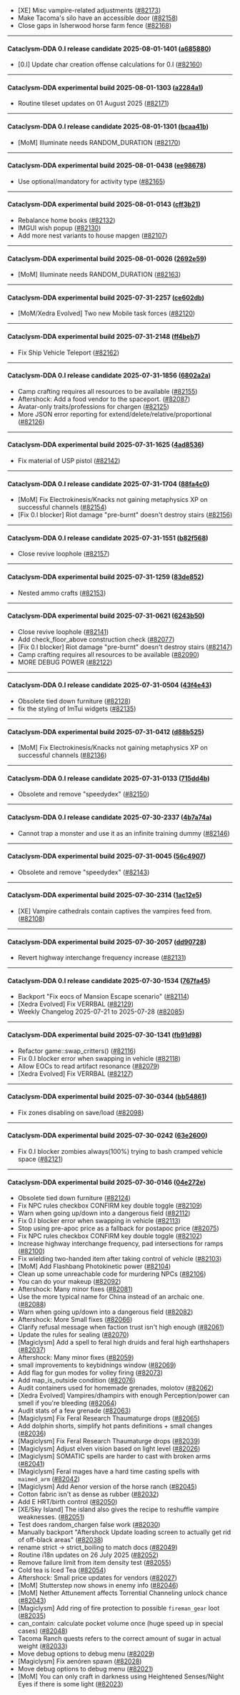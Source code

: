 * [XE] Misc vampire-related adjustments ([#82173](https://github.com/CleverRaven/Cataclysm-DDA/pull/82173))
* Make Tacoma's silo have an accessible door ([#82158](https://github.com/CleverRaven/Cataclysm-DDA/pull/82158))
* Close gaps in Isherwood horse farm fence ([#82168](https://github.com/CleverRaven/Cataclysm-DDA/pull/82168))

---

#### Cataclysm-DDA 0.I release candidate 2025-08-01-1401 ([a685880](https://github.com/CleverRaven/Cataclysm-DDA/releases/tag/cdda-0.I-2025-08-01-1401))

* [0.I] Update char creation offense calculations for 0.I ([#82160](https://github.com/CleverRaven/Cataclysm-DDA/pull/82160))

---

#### Cataclysm-DDA experimental build 2025-08-01-1303 ([a2284a1](https://github.com/CleverRaven/Cataclysm-DDA/releases/tag/cdda-experimental-2025-08-01-1303))

* Routine tileset updates on 01 August 2025 ([#82171](https://github.com/CleverRaven/Cataclysm-DDA/pull/82171))

---

#### Cataclysm-DDA 0.I release candidate 2025-08-01-1301 ([bcaa41b](https://github.com/CleverRaven/Cataclysm-DDA/releases/tag/cdda-0.I-2025-08-01-1301))

* [MoM] Illuminate needs RANDOM_DURATION ([#82170](https://github.com/CleverRaven/Cataclysm-DDA/pull/82170))

---

#### Cataclysm-DDA experimental build 2025-08-01-0438 ([ee98678](https://github.com/CleverRaven/Cataclysm-DDA/releases/tag/cdda-experimental-2025-08-01-0438))

* Use optional/mandatory for activity type ([#82165](https://github.com/CleverRaven/Cataclysm-DDA/pull/82165))

---

#### Cataclysm-DDA experimental build 2025-08-01-0143 ([cff3b21](https://github.com/CleverRaven/Cataclysm-DDA/releases/tag/cdda-experimental-2025-08-01-0143))

* Rebalance home books ([#82132](https://github.com/CleverRaven/Cataclysm-DDA/pull/82132))
* IMGUI wish popup ([#82130](https://github.com/CleverRaven/Cataclysm-DDA/pull/82130))
* Add more nest variants to house mapgen ([#82107](https://github.com/CleverRaven/Cataclysm-DDA/pull/82107))

---

#### Cataclysm-DDA experimental build 2025-08-01-0026 ([2692e59](https://github.com/CleverRaven/Cataclysm-DDA/releases/tag/cdda-experimental-2025-08-01-0026))

* [MoM] Illuminate needs RANDOM_DURATION ([#82163](https://github.com/CleverRaven/Cataclysm-DDA/pull/82163))

---

#### Cataclysm-DDA experimental build 2025-07-31-2257 ([ce602db](https://github.com/CleverRaven/Cataclysm-DDA/releases/tag/cdda-experimental-2025-07-31-2257))

* [MoM/Xedra Evolved] Two new Mobile task forces ([#82120](https://github.com/CleverRaven/Cataclysm-DDA/pull/82120))

---

#### Cataclysm-DDA experimental build 2025-07-31-2148 ([ff4beb7](https://github.com/CleverRaven/Cataclysm-DDA/releases/tag/cdda-experimental-2025-07-31-2148))

* Fix Ship Vehicle Teleport ([#82162](https://github.com/CleverRaven/Cataclysm-DDA/pull/82162))

---

#### Cataclysm-DDA 0.I release candidate 2025-07-31-1856 ([6802a2a](https://github.com/CleverRaven/Cataclysm-DDA/releases/tag/cdda-0.I-2025-07-31-1856))

* Camp crafting requires all resources to be available ([#82155](https://github.com/CleverRaven/Cataclysm-DDA/pull/82155))
* Aftershock: Add a food vendor to the spaceport. ([#82087](https://github.com/CleverRaven/Cataclysm-DDA/pull/82087))
* Avatar-only traits/professions for chargen ([#82125](https://github.com/CleverRaven/Cataclysm-DDA/pull/82125))
* More JSON error reporting for extend/delete/relative/proportional ([#82126](https://github.com/CleverRaven/Cataclysm-DDA/pull/82126))

---

#### Cataclysm-DDA experimental build 2025-07-31-1625 ([4ad8536](https://github.com/CleverRaven/Cataclysm-DDA/releases/tag/cdda-experimental-2025-07-31-1625))

* Fix material of USP pistol ([#82142](https://github.com/CleverRaven/Cataclysm-DDA/pull/82142))

---

#### Cataclysm-DDA 0.I release candidate 2025-07-31-1704 ([88fa4c0](https://github.com/CleverRaven/Cataclysm-DDA/releases/tag/cdda-0.I-2025-07-31-1704))

* [MoM] Fix Electrokinesis/Knacks not gaining metaphysics XP on successful channels ([#82154](https://github.com/CleverRaven/Cataclysm-DDA/pull/82154))
* [Fix 0.I blocker] Riot damage "pre-burnt" doesn't destroy stairs ([#82156](https://github.com/CleverRaven/Cataclysm-DDA/pull/82156))

---

#### Cataclysm-DDA 0.I release candidate 2025-07-31-1551 ([b82f568](https://github.com/CleverRaven/Cataclysm-DDA/releases/tag/cdda-0.I-2025-07-31-1551))

* Close revive loophole ([#82157](https://github.com/CleverRaven/Cataclysm-DDA/pull/82157))

---

#### Cataclysm-DDA experimental build 2025-07-31-1259 ([83de852](https://github.com/CleverRaven/Cataclysm-DDA/releases/tag/cdda-experimental-2025-07-31-1259))

* Nested ammo crafts ([#82153](https://github.com/CleverRaven/Cataclysm-DDA/pull/82153))

---

#### Cataclysm-DDA experimental build 2025-07-31-0621 ([6243b50](https://github.com/CleverRaven/Cataclysm-DDA/releases/tag/cdda-experimental-2025-07-31-0621))

* Close revive loophole ([#82141](https://github.com/CleverRaven/Cataclysm-DDA/pull/82141))
* Add check_floor_above construction check ([#82077](https://github.com/CleverRaven/Cataclysm-DDA/pull/82077))
* [Fix 0.I blocker] Riot damage "pre-burnt" doesn't destroy stairs ([#82147](https://github.com/CleverRaven/Cataclysm-DDA/pull/82147))
* Camp crafting requires all resources to be available ([#82090](https://github.com/CleverRaven/Cataclysm-DDA/pull/82090))
* MORE DEBUG POWER ([#82122](https://github.com/CleverRaven/Cataclysm-DDA/pull/82122))

---

#### Cataclysm-DDA 0.I release candidate 2025-07-31-0504 ([43f4e43](https://github.com/CleverRaven/Cataclysm-DDA/releases/tag/cdda-0.I-2025-07-31-0504))

* Obsolete tied down furniture ([#82128](https://github.com/CleverRaven/Cataclysm-DDA/pull/82128))
* fix the styling of ImTui widgets ([#82135](https://github.com/CleverRaven/Cataclysm-DDA/pull/82135))

---

#### Cataclysm-DDA experimental build 2025-07-31-0412 ([d88b525](https://github.com/CleverRaven/Cataclysm-DDA/releases/tag/cdda-experimental-2025-07-31-0412))

* [MoM] Fix Electrokinesis/Knacks not gaining metaphysics XP on successful channels ([#82136](https://github.com/CleverRaven/Cataclysm-DDA/pull/82136))

---

#### Cataclysm-DDA 0.I release candidate 2025-07-31-0133 ([715dd4b](https://github.com/CleverRaven/Cataclysm-DDA/releases/tag/cdda-0.I-2025-07-31-0133))

* Obsolete and remove "speedydex" ([#82150](https://github.com/CleverRaven/Cataclysm-DDA/pull/82150))

---

#### Cataclysm-DDA 0.I release candidate 2025-07-30-2337 ([4b7a74a](https://github.com/CleverRaven/Cataclysm-DDA/releases/tag/cdda-0.I-2025-07-30-2337))

* Cannot trap a monster and use it as an infinite training dummy ([#82146](https://github.com/CleverRaven/Cataclysm-DDA/pull/82146))

---

#### Cataclysm-DDA experimental build 2025-07-31-0045 ([56c4907](https://github.com/CleverRaven/Cataclysm-DDA/releases/tag/cdda-experimental-2025-07-31-0045))

* Obsolete and remove "speedydex" ([#82143](https://github.com/CleverRaven/Cataclysm-DDA/pull/82143))

---

#### Cataclysm-DDA experimental build 2025-07-30-2314 ([1ac12e5](https://github.com/CleverRaven/Cataclysm-DDA/releases/tag/cdda-experimental-2025-07-30-2314))

* [XE] Vampire cathedrals contain captives the vampires feed from. ([#82108](https://github.com/CleverRaven/Cataclysm-DDA/pull/82108))

---

#### Cataclysm-DDA experimental build 2025-07-30-2057 ([dd90728](https://github.com/CleverRaven/Cataclysm-DDA/releases/tag/cdda-experimental-2025-07-30-2057))

* Revert highway interchange frequency increase ([#82131](https://github.com/CleverRaven/Cataclysm-DDA/pull/82131))

---

#### Cataclysm-DDA 0.I release candidate 2025-07-30-1534 ([767fa45](https://github.com/CleverRaven/Cataclysm-DDA/releases/tag/cdda-0.I-2025-07-30-1534))

* Backport "Fix eocs of Mansion Escape scenario" ([#82114](https://github.com/CleverRaven/Cataclysm-DDA/pull/82114))
* [Xedra Evolved] Fix VERRBAL ([#82129](https://github.com/CleverRaven/Cataclysm-DDA/pull/82129))
* Weekly Changelog 2025-07-21 to 2025-07-28 ([#82085](https://github.com/CleverRaven/Cataclysm-DDA/pull/82085))

---

#### Cataclysm-DDA experimental build 2025-07-30-1341 ([fb91d98](https://github.com/CleverRaven/Cataclysm-DDA/releases/tag/cdda-experimental-2025-07-30-1341))

* Refactor game::swap_critters()  ([#82116](https://github.com/CleverRaven/Cataclysm-DDA/pull/82116))
* Fix 0.I blocker error when swapping in vehicle ([#82118](https://github.com/CleverRaven/Cataclysm-DDA/pull/82118))
* Allow EOCs to read artifact resonance ([#82079](https://github.com/CleverRaven/Cataclysm-DDA/pull/82079))
* [Xedra Evolved] Fix VERRBAL ([#82127](https://github.com/CleverRaven/Cataclysm-DDA/pull/82127))

---

#### Cataclysm-DDA experimental build 2025-07-30-0344 ([bb54861](https://github.com/CleverRaven/Cataclysm-DDA/releases/tag/cdda-experimental-2025-07-30-0344))

* Fix zones disabling on save/load ([#82098](https://github.com/CleverRaven/Cataclysm-DDA/pull/82098))

---

#### Cataclysm-DDA experimental build 2025-07-30-0242 ([63e2600](https://github.com/CleverRaven/Cataclysm-DDA/releases/tag/cdda-experimental-2025-07-30-0242))

* Fix 0.I blocker zombies always(100%) trying to bash cramped vehicle space ([#82121](https://github.com/CleverRaven/Cataclysm-DDA/pull/82121))

---

#### Cataclysm-DDA experimental build 2025-07-30-0146 ([04e272e](https://github.com/CleverRaven/Cataclysm-DDA/releases/tag/cdda-experimental-2025-07-30-0146))

* Obsolete tied down furniture ([#82124](https://github.com/CleverRaven/Cataclysm-DDA/pull/82124))
* Fix NPC rules checkbox CONFIRM key double toggle ([#82109](https://github.com/CleverRaven/Cataclysm-DDA/pull/82109))
* Warn when going up/down into a dangerous field ([#82112](https://github.com/CleverRaven/Cataclysm-DDA/pull/82112))
* Fix 0.I blocker error when swapping in vehicle ([#82113](https://github.com/CleverRaven/Cataclysm-DDA/pull/82113))
* Stop using pre-apoc price as a fallback for postapoc price ([#82075](https://github.com/CleverRaven/Cataclysm-DDA/pull/82075))
* Fix NPC rules checkbox CONFIRM key double toggle ([#82102](https://github.com/CleverRaven/Cataclysm-DDA/pull/82102))
* Increase highway interchange frequency, pad intersections for ramps ([#82100](https://github.com/CleverRaven/Cataclysm-DDA/pull/82100))
* Fix wielding two-handed item after taking control of vehicle ([#82103](https://github.com/CleverRaven/Cataclysm-DDA/pull/82103))
* [MoM] Add Flashbang Photokinetic power ([#82104](https://github.com/CleverRaven/Cataclysm-DDA/pull/82104))
* Clean up some unreachable code for murdering NPCs ([#82106](https://github.com/CleverRaven/Cataclysm-DDA/pull/82106))
* You can do your makeup ([#82092](https://github.com/CleverRaven/Cataclysm-DDA/pull/82092))
* Aftershock: Many minor fixes ([#82081](https://github.com/CleverRaven/Cataclysm-DDA/pull/82081))
* Use the more typical name for China instead of an archaic one. ([#82088](https://github.com/CleverRaven/Cataclysm-DDA/pull/82088))
* Warn when going up/down into a dangerous field ([#82082](https://github.com/CleverRaven/Cataclysm-DDA/pull/82082))
* Aftershock: More Small fixes ([#82066](https://github.com/CleverRaven/Cataclysm-DDA/pull/82066))
* Clarify refusal message when faction trust isn't high enough ([#82061](https://github.com/CleverRaven/Cataclysm-DDA/pull/82061))
* Update the rules for sealing ([#82070](https://github.com/CleverRaven/Cataclysm-DDA/pull/82070))
* [Magiclysm] Add a spell to feral high druids and feral high earthshapers ([#82037](https://github.com/CleverRaven/Cataclysm-DDA/pull/82037))
* Aftershock: Many minor fixes ([#82059](https://github.com/CleverRaven/Cataclysm-DDA/pull/82059))
* small improvements to keybidnings window ([#82069](https://github.com/CleverRaven/Cataclysm-DDA/pull/82069))
* Add flag for gun modes for volley firing ([#82073](https://github.com/CleverRaven/Cataclysm-DDA/pull/82073))
* Add map_is_outside condition ([#82076](https://github.com/CleverRaven/Cataclysm-DDA/pull/82076))
* Audit containers used for homemade grenades, molotov ([#82062](https://github.com/CleverRaven/Cataclysm-DDA/pull/82062))
* [Xedra Evolved] Vampires/dhampirs with enough Perception/power can smell if you're bleeding ([#82064](https://github.com/CleverRaven/Cataclysm-DDA/pull/82064))
* Audit stats of a few grenade ([#82063](https://github.com/CleverRaven/Cataclysm-DDA/pull/82063))
* [Magiclysm] Fix Feral Research Thaumaturge drops ([#82065](https://github.com/CleverRaven/Cataclysm-DDA/pull/82065))
* Add dolphin shorts, simplify hot pants definitions + small changes ([#82036](https://github.com/CleverRaven/Cataclysm-DDA/pull/82036))
* [Magiclysm] Fix Feral Research Thaumaturge drops ([#82039](https://github.com/CleverRaven/Cataclysm-DDA/pull/82039))
* [Magiclysm] Adjust elven vision based on light level ([#82026](https://github.com/CleverRaven/Cataclysm-DDA/pull/82026))
* [Magiclysm] SOMATIC spells are harder to cast with broken arms ([#82041](https://github.com/CleverRaven/Cataclysm-DDA/pull/82041))
* [Magiclysm] Feral mages have a hard time casting spells with `maimed_arm` ([#82042](https://github.com/CleverRaven/Cataclysm-DDA/pull/82042))
* [Magiclysm] Add Aenor version of the horse ranch ([#82045](https://github.com/CleverRaven/Cataclysm-DDA/pull/82045))
* Cotton fabric isn't as dense as rubber ([#82032](https://github.com/CleverRaven/Cataclysm-DDA/pull/82032))
* Add E HRT/birth control ([#82050](https://github.com/CleverRaven/Cataclysm-DDA/pull/82050))
* [XE/Sky Island] The island also gives the recipe to reshuffle vampire weaknesses. ([#82051](https://github.com/CleverRaven/Cataclysm-DDA/pull/82051))
* Test does random_chargen false work ([#82030](https://github.com/CleverRaven/Cataclysm-DDA/pull/82030))
* Manually backport "Aftershock Update loading screen to actually get rid of off-black areas" ([#82038](https://github.com/CleverRaven/Cataclysm-DDA/pull/82038))
* rename strict -> strict_boiling to match docs ([#82049](https://github.com/CleverRaven/Cataclysm-DDA/pull/82049))
* Routine i18n updates on 26 July 2025 ([#82052](https://github.com/CleverRaven/Cataclysm-DDA/pull/82052))
* Remove failure limit from item density test ([#82055](https://github.com/CleverRaven/Cataclysm-DDA/pull/82055))
* Cold tea is Iced Tea ([#82054](https://github.com/CleverRaven/Cataclysm-DDA/pull/82054))
* Aftershock: Small price updates for vendors ([#82027](https://github.com/CleverRaven/Cataclysm-DDA/pull/82027))
* [MoM] Stutterstep now shows in enemy info ([#82046](https://github.com/CleverRaven/Cataclysm-DDA/pull/82046))
* [MoM] Nether Attunement affects Torrential Channeling unlock chance ([#82043](https://github.com/CleverRaven/Cataclysm-DDA/pull/82043))
* [Magiclysm] Add ring of fire protection to possible `fireman_gear` loot ([#82035](https://github.com/CleverRaven/Cataclysm-DDA/pull/82035))
* can_contain: calculate pocket volume once (huge speed up in special cases) ([#82048](https://github.com/CleverRaven/Cataclysm-DDA/pull/82048))
* Tacoma Ranch quests refers to the correct amount of sugar in actual weight ([#82033](https://github.com/CleverRaven/Cataclysm-DDA/pull/82033))
* Move debug options to debug menu ([#82029](https://github.com/CleverRaven/Cataclysm-DDA/pull/82029))
* [Magiclysm] Fix aenóren spawn ([#82028](https://github.com/CleverRaven/Cataclysm-DDA/pull/82028))
* Move debug options to debug menu ([#82021](https://github.com/CleverRaven/Cataclysm-DDA/pull/82021))
* [MoM] You can only craft in darkness using Heightened Senses/Night Eyes if there is some light ([#82023](https://github.com/CleverRaven/Cataclysm-DDA/pull/82023))
